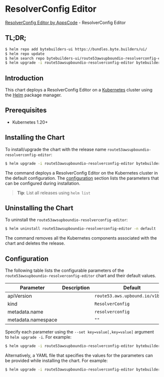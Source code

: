 # ResolverConfig Editor

[ResolverConfig Editor by AppsCode](https://byte.builders) - ResolverConfig Editor

## TL;DR;

```bash
$ helm repo add bytebuilders-ui https://bundles.byte.builders/ui/
$ helm repo update
$ helm search repo bytebuilders-ui/route53awsupboundio-resolverconfig-editor --version=v0.4.18
$ helm upgrade -i route53awsupboundio-resolverconfig-editor bytebuilders-ui/route53awsupboundio-resolverconfig-editor -n default --create-namespace --version=v0.4.18
```

## Introduction

This chart deploys a ResolverConfig Editor on a [Kubernetes](http://kubernetes.io) cluster using the [Helm](https://helm.sh) package manager.

## Prerequisites

- Kubernetes 1.20+

## Installing the Chart

To install/upgrade the chart with the release name `route53awsupboundio-resolverconfig-editor`:

```bash
$ helm upgrade -i route53awsupboundio-resolverconfig-editor bytebuilders-ui/route53awsupboundio-resolverconfig-editor -n default --create-namespace --version=v0.4.18
```

The command deploys a ResolverConfig Editor on the Kubernetes cluster in the default configuration. The [configuration](#configuration) section lists the parameters that can be configured during installation.

> **Tip**: List all releases using `helm list`

## Uninstalling the Chart

To uninstall the `route53awsupboundio-resolverconfig-editor`:

```bash
$ helm uninstall route53awsupboundio-resolverconfig-editor -n default
```

The command removes all the Kubernetes components associated with the chart and deletes the release.

## Configuration

The following table lists the configurable parameters of the `route53awsupboundio-resolverconfig-editor` chart and their default values.

|     Parameter      | Description |                   Default                   |
|--------------------|-------------|---------------------------------------------|
| apiVersion         |             | <code>route53.aws.upbound.io/v1beta1</code> |
| kind               |             | <code>ResolverConfig</code>                 |
| metadata.name      |             | <code>resolverconfig</code>                 |
| metadata.namespace |             | <code>""</code>                             |


Specify each parameter using the `--set key=value[,key=value]` argument to `helm upgrade -i`. For example:

```bash
$ helm upgrade -i route53awsupboundio-resolverconfig-editor bytebuilders-ui/route53awsupboundio-resolverconfig-editor -n default --create-namespace --version=v0.4.18 --set apiVersion=route53.aws.upbound.io/v1beta1
```

Alternatively, a YAML file that specifies the values for the parameters can be provided while
installing the chart. For example:

```bash
$ helm upgrade -i route53awsupboundio-resolverconfig-editor bytebuilders-ui/route53awsupboundio-resolverconfig-editor -n default --create-namespace --version=v0.4.18 --values values.yaml
```

